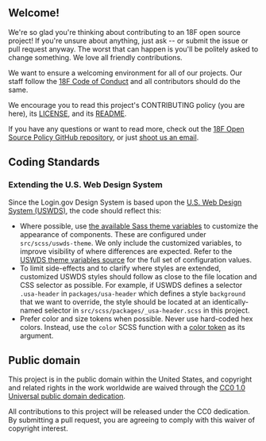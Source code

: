 ## Welcome!

We're so glad you're thinking about contributing to an 18F open source project! If you're unsure about anything, just ask -- or submit the issue or pull request anyway. The worst that can happen is you'll be politely asked to change something. We love all friendly contributions.

We want to ensure a welcoming environment for all of our projects. Our staff follow the [18F Code of Conduct](https://github.com/18F/code-of-conduct/blob/master/code-of-conduct.md) and all contributors should do the same.

We encourage you to read this project's CONTRIBUTING policy (you are here), its [LICENSE](LICENSE.md), and its [README](README.md).

If you have any questions or want to read more, check out the [18F Open Source Policy GitHub repository](https://github.com/18f/open-source-policy), or just [shoot us an email](mailto:18f@gsa.gov).

## Coding Standards

### Extending the U.S. Web Design System

Since the Login.gov Design System is based upon the [U.S. Web Design System (USWDS)](https://designsystem.digital.gov/), the code should reflect this:

- Where possible, use [the available Sass theme variables](https://designsystem.digital.gov/documentation/developers/#customization-theming-and-tokens) to customize the appearance of components. These are configured under `src/scss/uswds-theme`. We only include the customized variables, to improve visibility of where differences are expected. Refer to the [USWDS theme variables source](https://github.com/uswds/uswds/tree/develop/src/stylesheets/theme) for the full set of configuration values.
- To limit side-effects and to clarify where styles are extended, customized USWDS styles should follow as close to the file location and CSS selector as possible. For example, if USWDS defines a selector `.usa-header` in `packages/usa-header` which defines a style `background` that we want to override, the style should be located at an identically-named selector in `src/scss/packages/_usa-header.scss` in this project.
- Prefer color and size tokens when possible. Never use hard-coded hex colors. Instead, use the `color` SCSS function with a [color token](https://design.login.gov/utilities/color/) as its argument.

## Public domain

This project is in the public domain within the United States, and
copyright and related rights in the work worldwide are waived through
the [CC0 1.0 Universal public domain dedication](https://creativecommons.org/publicdomain/zero/1.0/).

All contributions to this project will be released under the CC0
dedication. By submitting a pull request, you are agreeing to comply
with this waiver of copyright interest.
